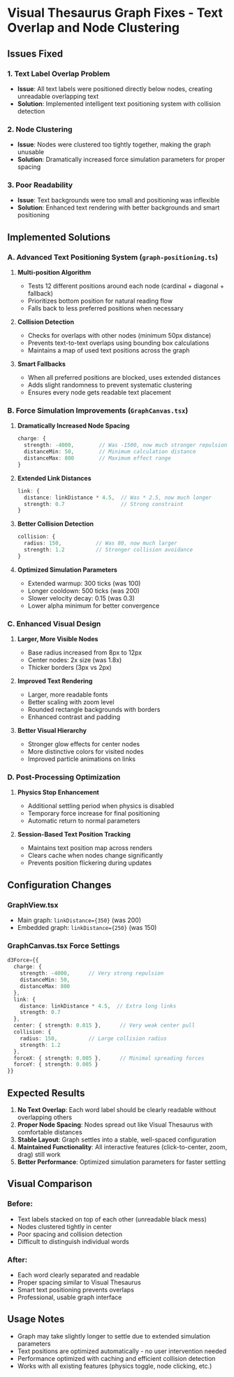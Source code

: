 # Visual Thesaurus Graph Fixes - Text Overlap and Node Clustering

## Issues Fixed

### 1. **Text Label Overlap Problem**
- **Issue**: All text labels were positioned directly below nodes, creating unreadable overlapping text
- **Solution**: Implemented intelligent text positioning system with collision detection

### 2. **Node Clustering**
- **Issue**: Nodes were clustered too tightly together, making the graph unusable
- **Solution**: Dramatically increased force simulation parameters for proper spacing

### 3. **Poor Readability**
- **Issue**: Text backgrounds were too small and positioning was inflexible
- **Solution**: Enhanced text rendering with better backgrounds and smart positioning

## Implemented Solutions

### A. Advanced Text Positioning System (`graph-positioning.ts`)

1. **Multi-position Algorithm**
   - Tests 12 different positions around each node (cardinal + diagonal + fallback)
   - Prioritizes bottom position for natural reading flow
   - Falls back to less preferred positions when necessary

2. **Collision Detection**
   - Checks for overlaps with other nodes (minimum 50px distance)
   - Prevents text-to-text overlaps using bounding box calculations
   - Maintains a map of used text positions across the graph

3. **Smart Fallbacks**
   - When all preferred positions are blocked, uses extended distances
   - Adds slight randomness to prevent systematic clustering
   - Ensures every node gets readable text placement

### B. Force Simulation Improvements (`GraphCanvas.tsx`)

1. **Dramatically Increased Node Spacing**
   ```typescript
   charge: {
     strength: -4000,        // Was -1500, now much stronger repulsion
     distanceMin: 50,        // Minimum calculation distance
     distanceMax: 800        // Maximum effect range
   }
   ```

2. **Extended Link Distances**
   ```typescript
   link: {
     distance: linkDistance * 4.5,  // Was * 2.5, now much longer
     strength: 0.7                  // Strong constraint
   }
   ```

3. **Better Collision Detection**
   ```typescript
   collision: {
     radius: 150,           // Was 80, now much larger
     strength: 1.2          // Stronger collision avoidance
   }
   ```

4. **Optimized Simulation Parameters**
   - Extended warmup: 300 ticks (was 100)
   - Longer cooldown: 500 ticks (was 200)
   - Slower velocity decay: 0.15 (was 0.3)
   - Lower alpha minimum for better convergence

### C. Enhanced Visual Design

1. **Larger, More Visible Nodes**
   - Base radius increased from 8px to 12px
   - Center nodes: 2x size (was 1.8x)
   - Thicker borders (3px vs 2px)

2. **Improved Text Rendering**
   - Larger, more readable fonts
   - Better scaling with zoom level
   - Rounded rectangle backgrounds with borders
   - Enhanced contrast and padding

3. **Better Visual Hierarchy**
   - Stronger glow effects for center nodes
   - More distinctive colors for visited nodes
   - Improved particle animations on links

### D. Post-Processing Optimization

1. **Physics Stop Enhancement**
   - Additional settling period when physics is disabled
   - Temporary force increase for final positioning
   - Automatic return to normal parameters

2. **Session-Based Text Position Tracking**
   - Maintains text position map across renders
   - Clears cache when nodes change significantly
   - Prevents position flickering during updates

## Configuration Changes

### GraphView.tsx
- Main graph: `linkDistance={350}` (was 200)
- Embedded graph: `linkDistance={250}` (was 150)

### GraphCanvas.tsx Force Settings
```typescript
d3Force={{
  charge: {
    strength: -4000,      // Very strong repulsion
    distanceMin: 50,
    distanceMax: 800
  },
  link: {
    distance: linkDistance * 4.5,  // Extra long links
    strength: 0.7
  },
  center: { strength: 0.015 },      // Very weak center pull
  collision: {
    radius: 150,          // Large collision radius
    strength: 1.2
  },
  forceX: { strength: 0.005 },      // Minimal spreading forces
  forceY: { strength: 0.005 }
}}
```

## Expected Results

1. **No Text Overlap**: Each word label should be clearly readable without overlapping others
2. **Proper Node Spacing**: Nodes spread out like Visual Thesaurus with comfortable distances
3. **Stable Layout**: Graph settles into a stable, well-spaced configuration
4. **Maintained Functionality**: All interactive features (click-to-center, zoom, drag) still work
5. **Better Performance**: Optimized simulation parameters for faster settling

## Visual Comparison

### Before:
- Text labels stacked on top of each other (unreadable black mess)
- Nodes clustered tightly in center
- Poor spacing and collision detection
- Difficult to distinguish individual words

### After:
- Each word clearly separated and readable
- Proper spacing similar to Visual Thesaurus
- Smart text positioning prevents overlaps
- Professional, usable graph interface

## Usage Notes

- Graph may take slightly longer to settle due to extended simulation parameters
- Text positions are optimized automatically - no user intervention needed
- Performance optimized with caching and efficient collision detection
- Works with all existing features (physics toggle, node clicking, etc.)